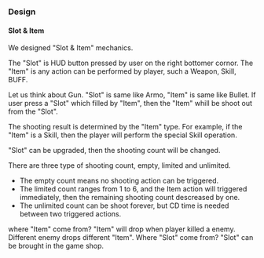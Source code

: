 
### Design


#### Slot & Item

We designed "Slot & Item" mechanics. 

The "Slot" is HUD button pressed by user on the right bottomer cornor. 
The "Item" is any action can be performed by player, such a Weapon, Skill, BUFF. 

Let us think about Gun. "Slot" is same like Armo, "Item" is same like Bullet. 
If user press a "Slot" which filled by "Item", then the "Item" whill be shoot out from the "Slot". 

The shooting result is determined by the "Item" type. 
For example, if the "Item" is a Skill, then the player will perform the special Skill operation. 

"Slot" can be upgraded, then the shooting count will be changed. 

There are three type of shooting count, empty, limited and unlimited. 
* The empty count means no shooting action can be triggered. 
* The limited count ranges from 1 to 6, and the Item action will triggered immediately, then the remaining shooting count descreased by one.
* The unlimited count can be shoot forever, but CD time is needed between two triggered actions.

where "Item" come from? "Item" will drop when player killed a enemy. Different enemy drops different "Item".
Where "Slot" come from? "Slot" can be brought in the game shop.

